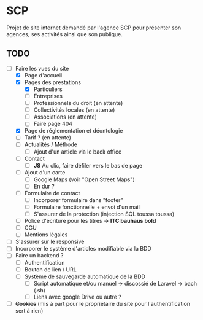 # SCP

Projet de site internet demandé par l'agence SCP pour présenter son agences, ses activités ainsi que son publique.

## TODO

- [ ] Faire les vues du site
  - [x] Page d'accueil
  - [x] Pages des prestations
    - [x] Particuliers
    - [ ] Entreprises
    - [ ] Professionnels du droit (en attente)
    - [ ] Collectivités locales (en attente)
    - [ ] Associations (en attente)
    - [ ] Faire page 404
  - [x] Page de réglementation et déontologie
  - [ ] Tarif ? (en attente)
  - [ ] Actualités / Méthode
    - [ ] Ajout d'un article via le back office
  - [ ] Contact
    - [ ] **JS** Au clic, faire défiler vers le bas de page
  - [ ] Ajout d'un carte
    - [ ]  Google Maps (voir "Open Street Maps")
    - [ ]  En dur ?
  - [ ] Formulaire de contact
    - [ ] Incorporer formulaire dans "footer"
    - [ ] Formulaire fonctionnelle + envoi d'un mail
    - [ ] S'assurer de la protection (injection SQL toussa toussa)
  - [ ] Police d'écriture pour les titres -> **ITC bauhaus bold**
  - [ ] CGU
  - [ ] Mentions légales
- [ ] S'assurer sur le responsive
- [ ] Incorporer le système d'articles modifiable via la BDD
- [ ] Faire un backend ?
  - [ ] Authentification
  - [ ] Bouton de lien / URL
  - [ ] Système de sauvegarde automatique de la BDD
    - [ ] Script automatique et/ou manuel -> discossié de Laravel  -> bach (.sh)
    - [ ] Liens avec google Drive ou autre ?
- [ ] ~~Cookies~~ (mis à part pour le propriétaire du site pour l'authentification sert à rien)
